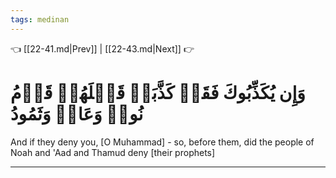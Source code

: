 ```yaml
---
tags: medinan
---
```


👈 [[22-41.md|Prev]] | [[22-43.md|Next]] 👉

# وَإِن يُكَذِّبُوكَ فَقَدۡ كَذَّبَتۡ قَبۡلَهُمۡ قَوۡمُ نُوحٖ وَعَادٞ وَثَمُودُ

And if they deny you, [O Muhammad] - so, before them, did the people of Noah and 'Aad and Thamud deny [their prophets]

---

